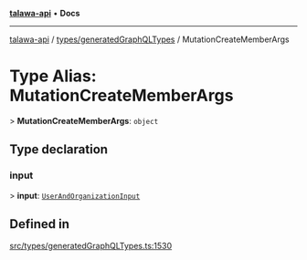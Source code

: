 [**talawa-api**](../../../README.md) • **Docs**

***

[talawa-api](../../../modules.md) / [types/generatedGraphQLTypes](../README.md) / MutationCreateMemberArgs

# Type Alias: MutationCreateMemberArgs

\> **MutationCreateMemberArgs**: `object`

## Type declaration

### input

\> **input**: [`UserAndOrganizationInput`](UserAndOrganizationInput.md)

## Defined in

[src/types/generatedGraphQLTypes.ts:1530](https://github.com/PalisadoesFoundation/talawa-api/blob/bba5d82264abb62b9e358a3d3fe1af18a8a8f6e4/src/types/generatedGraphQLTypes.ts#L1530)
